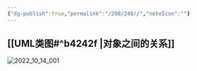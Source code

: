 ```yaml
---
{"dg-publish":true,"permalink":"/200/240//","noteIcon":""}
---
```



## [[UML类图#^b4242f \|对象之间的关系]]

![2022_10_14_001](https://i.imgur.com/D6efzPV.jpg)

